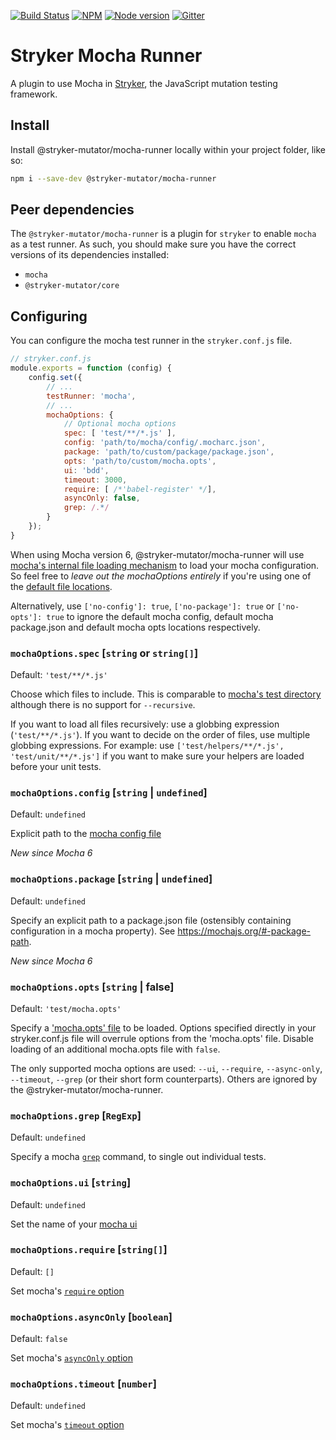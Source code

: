 [![Build Status](https://travis-ci.org/stryker-mutator/stryker.svg?branch=master)](https://travis-ci.org/stryker-mutator/stryker)
[![NPM](https://img.shields.io/npm/dm/@stryker-mutator/mocha-runner.svg)](https://www.npmjs.com/package/@stryker-mutator/mocha-runner)
[![Node version](https://img.shields.io/node/v/@stryker-mutator/mocha-runner.svg)](https://img.shields.io/node/v/@stryker-mutator/mocha-runner.svg)
[![Gitter](https://badges.gitter.im/stryker-mutator/stryker.svg)](https://gitter.im/stryker-mutator/stryker?utm_source=badge&utm_medium=badge&utm_campaign=pr-badge)

# Stryker Mocha Runner
A plugin to use Mocha in [Stryker](https://stryker-mutator.io), the JavaScript mutation testing framework.

## Install

Install @stryker-mutator/mocha-runner locally within your project folder, like so:

```bash
npm i --save-dev @stryker-mutator/mocha-runner
```

## Peer dependencies

The `@stryker-mutator/mocha-runner` is a plugin for `stryker` to enable `mocha` as a test runner. 
As such, you should make sure you have the correct versions of its dependencies installed:

* `mocha`
* `@stryker-mutator/core`

## Configuring

You can configure the mocha test runner in the `stryker.conf.js` file.

```javascript
// stryker.conf.js
module.exports = function (config) {
    config.set({
        // ...
        testRunner: 'mocha',
        // ...
        mochaOptions: {
            // Optional mocha options
            spec: [ 'test/**/*.js' ],
            config: 'path/to/mocha/config/.mocharc.json',
            package: 'path/to/custom/package/package.json',
            opts: 'path/to/custom/mocha.opts',
            ui: 'bdd',
            timeout: 3000,
            require: [ /*'babel-register' */],
            asyncOnly: false,
            grep: /.*/
        }
    });
}
```

When using Mocha version 6, @stryker-mutator/mocha-runner will use [mocha's internal file loading mechanism](https://mochajs.org/api/module-lib_cli_options.html#.loadOptions) to load your mocha configuration.
So feel free to _leave out the mochaOptions entirely_ if you're using one of the [default file locations](https://mochajs.org/#configuring-mocha-nodejs).

Alternatively, use `['no-config']: true`, `['no-package']: true` or `['no-opts']: true` to ignore the default mocha config, default mocha package.json and default mocha opts locations respectively. 

### `mochaOptions.spec` [`string` or `string[]`]

Default: `'test/**/*.js'`

Choose which files to include. This is comparable to [mocha's test directory](https://mochajs.org/#the-test-directory) although there is no support for `--recursive`.

If you want to load all files recursively: use a globbing expression (`'test/**/*.js'`). If you want to decide on the order of files, use multiple globbing expressions. For example: use `['test/helpers/**/*.js', 'test/unit/**/*.js']` if you want to make sure your helpers are loaded before your unit tests.

### `mochaOptions.config` [`string` | `undefined`]

Default: `undefined`

Explicit path to the [mocha config file](https://mochajs.org/#-config-path)

*New since Mocha 6*

### `mochaOptions.package` [`string` | `undefined`]

Default: `undefined`

Specify an explicit path to a package.json file (ostensibly containing configuration in a mocha property).
See https://mochajs.org/#-package-path.

*New since Mocha 6*

### `mochaOptions.opts` [`string` | false]

Default: `'test/mocha.opts'`

Specify a ['mocha.opts' file](https://mochajs.org/#mochaopts) to be loaded. Options specified directly in your stryker.conf.js file will overrule options from the 'mocha.opts' file. Disable loading of an additional mocha.opts file with `false`.

The only supported mocha options are used: `--ui`, `--require`, `--async-only`, `--timeout`, `--grep` (or their short form counterparts). Others are ignored by the @stryker-mutator/mocha-runner.

### `mochaOptions.grep` [`RegExp`]

Default: `undefined`

Specify a mocha [`grep`](https://mochajs.org/#grep) command, to single out individual tests.

### `mochaOptions.ui` [`string`]

Default: `undefined`

Set the name of your [mocha ui](https://mochajs.org/#-u---ui-name)

### `mochaOptions.require` [`string[]`]

Default: `[]`

Set mocha's [`require` option](https://mochajs.org/#-r---require-module-name)

### `mochaOptions.asyncOnly` [`boolean`]

Default: `false`

Set mocha's [`asyncOnly` option](https://mochajs.org/#usage)

### `mochaOptions.timeout` [`number`]

Default: `undefined`

Set mocha's [`timeout` option](https://mochajs.org/#-t---timeout-ms)
